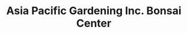 ---
title: "Asia Pacific Gardening Inc. Bonsai Center"
url: /kent/asia-pacific-gardening-inc-bonsai-center/
shop: garden centre
---